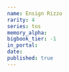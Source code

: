 ```yaml
---
name: Ensign Rizzo
rarity: 4
series: tos
memory_alpha:
bigbook_tier: -1
in_portal:
date:
published: true
---
```



